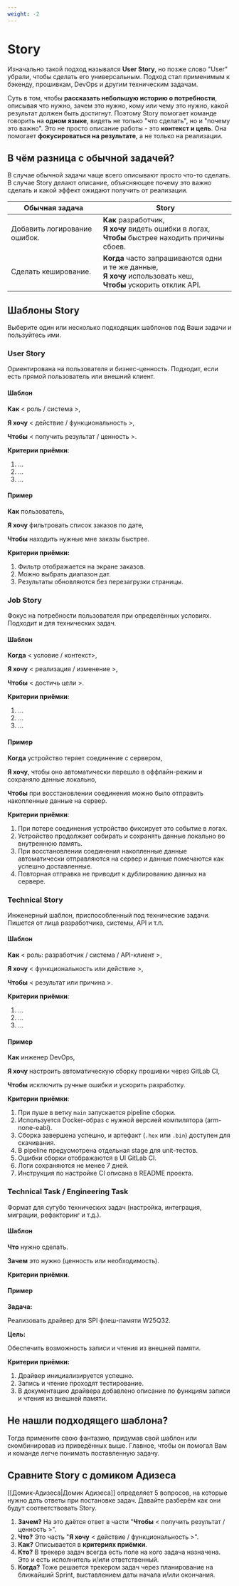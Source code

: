```yaml
---
weight: -2
---
```

# Story
Изначально такой подход назывался **User Story**, но позже слово "User" убрали, чтобы сделать его универсальным. Подход стал применимым к бэкенду, прошивкам, DevOps и другим техническим задачам.

Суть в том, чтобы **рассказать небольшую историю о потребности**, описывая что нужно, зачем это нужно, кому или чему это нужно, какой результат должен быть достигнут. Поэтому Story помогает команде говорить на **одном языке**, видеть не только "что сделать", но и "почему это важно". Это не просто описание работы - это **контекст и цель**. Она помогает **фокусироваться на результате**, а не только на реализации.

## В чём разница с обычной задачей?
В случае обычной задачи чаще всего описывают просто что-то сделать. В случае Story делают описание, объясняющее почему это важно сделать и какой эффект ожидают получить от реализации.

| Обычная задача               | Story                                                                                                                |
| ---------------------------- | -------------------------------------------------------------------------------------------------------------------- |
| Добавить логирование ошибок. | **Как** разработчик,<br>**Я хочу** видеть ошибки в логах,<br>**Чтобы** быстрее находить причины сбоев.               |
| Сделать кеширование.         | **Когда** часто запрашиваются одни и те же данные,<br>**Я хочу** использовать кеш,<br>**Чтобы** ускорить отклик API. |

## Шаблоны Story
Выберите один или несколько подходящих шаблонов под Ваши задачи и пользуйтесь ими.

### User Story
Ориентирована на пользователя и бизнес-ценность. Подходит, если есть прямой пользователь или внешний клиент.

#### Шаблон

**Как** < роль / система >,

**Я хочу** < действие / функциональность >,

**Чтобы** < получить результат / ценность >.

**Критерии приёмки**:

1. ...
2. ...
3. ...

#### Пример

**Как** пользователь,

**Я хочу** фильтровать список заказов по дате,

**Чтобы** находить нужные мне заказы быстрее.

**Критерии приёмки:**

1. Фильтр отображается на экране заказов.
2. Можно выбрать диапазон дат.
3. Результаты обновляются без перезагрузки страницы.

### Job Story
Фокус на потребности пользователя при определённых условиях. Подходит и для технических задач.

#### Шаблон

**Когда** < условие / контекст>,

**Я хочу** < реализация / изменение >,

**Чтобы** < достичь цели >.

**Критерии приёмки**:

1. ...
2. ...
3. ...

#### Пример

**Когда** устройство теряет соединение с сервером,

**Я хочу**, чтобы оно автоматически перешло в оффлайн-режим и сохраняло данные локально,

**Чтобы** при восстановлении соединения можно было отправить накопленные данные на сервер.

**Критерии приёмки**:

1. При потере соединения устройство фиксирует это событие в логах.
2. Устройство продолжает собирать и сохранять данные локально во внутреннюю память.
3. При восстановлении соединения накопленные данные автоматически отправляются на сервер и данные помечаются как успешно доставленные.
4. Повторная отправка не приводит к дублированию данных на сервере.

### Technical Story
Инженерный шаблон, приспособленный под технические задачи. Пишется от лица разработчика, системы, API и т.п.

#### Шаблон

**Как** < роль: разработчик / система / API-клиент >,

**Я хочу** < функциональность или действие >,

**Чтобы** < результат или причина >.

**Критерии приёмки**:

1. ...
2. ...
3. ...

#### Пример

**Как** инженер DevOps,

**Я хочу** настроить автоматическую сборку прошивки через GitLab CI,

**Чтобы** исключить ручные ошибки и ускорить разработку.

**Критерии приёмки**:

1. При пуше в ветку `main` запускается pipeline сборки.
2. Используется Docker-образ с нужной версией компилятора (arm-none-eabi).
3. Сборка завершена успешно, и артефакт (`.hex` или `.bin`) доступен для скачивания.
4. В pipeline предусмотрена отдельная stage для unit-тестов.
5. Ошибки сборки отображаются в UI GitLab CI.
6. Логи сохраняются не менее 7 дней.
7. Инструкция по настройке CI описана в README проекта.

### Technical Task / Engineering Task
Формат для сугубо технических задач (настройка, интеграция, миграции, рефакторинг и т.д.).

#### Шаблон

**Что** нужно сделать.

**Зачем** это нужно (ценность или необходимость).

**Критерии приёмки**.

#### Пример

**Задача:**

Реализовать драйвер для SPI флеш-памяти W25Q32.

**Цель:**

Обеспечить возможность записи и чтения из внешней памяти.

**Критерии приёмки:**

1. Драйвер инициализируется успешно.
2. Запись и чтение проходят тестирование.
3. В документацию драйвера добавлено описание по функциям записи и чтения из внешней памяти.

## Не нашли подходящего шаблона?
Тогда примените свою фантазию, придумав свой шаблон или скомбинировав из приведённых выше. Главное, чтобы он помогал Вам и команде легче понимать поставленную задачу.

## Сравните Story с домиком Адизеса
[[Домик-Адизеса|Домик Адизеса]] определяет 5 вопросов, на которые нужно дать ответы при постановке задач. Давайте разберём как они будут соответствовать Story.

1. **Зачем?** На это даётся ответ в части "**Чтобы** < получить результат / ценность >".
2. **Что?** Это часть "**Я хочу** < действие / функциональность >".
3. **Как?** Описывается в **критериях приёмки**.
4. **Кто?** В трекере задач всегда есть поле на кого задача назначена. Это и есть исполнитель и/или ответственный.
5. **Когда?** Тоже решается трекером задач через планирование на ближайший Sprint, выставлением даты начала и/или окончания.